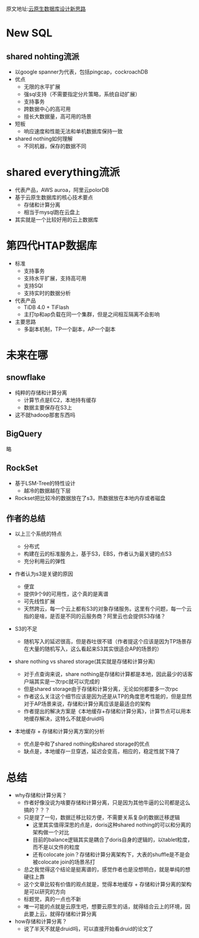 原文地址:[云原生数据库设计新思路](https://mp.weixin.qq.com/s/s6U-HLKNBhcQj9NhKC_a_Q)

# New SQL

## shared nohting流派
* 以google spanner为代表，包括pingcap，cockroachDB
* 优点
	* 无限的水平扩展
	* 强sql支持（不需要指定分片策略，系统自动扩展）
	* 支持事务
	* 跨数据中心的高可用
	* 擅长大数据量，高可用的场景
* 短板
	* 响应速度和性能无法和单机数据库保持一致
* shared nothing如何理解
	* 不同机器，保存的数据不同

# shared everything流派
* 代表产品，AWS auroa，阿里云polorDB
* 基于云原生数据库的核心技术要点
	* 存储和计算分离
	* 相当于mysql跑在云盘上
* 其实就是一个比较好用的云上数据库

# 第四代HTAP数据库
* 标准
	* 支持事务
	* 支持水平扩展，支持高可用
	* 支持SQl
	* 支持实时的数据分析
* 代表产品
	* TiDB 4.0 + TiFlash
	* 主打tp和ap负载在同一个集群，但是之间相互隔离不会影响
* 主要思路
	* 多副本机制，TP一个副本，AP一个副本

# 未来在哪

## snowflake
* 纯粹的存储和计算分离
	* 计算节点是EC2，本地持有缓存
	* 数据主要保存在S3上
* 这不就hadoop那套东西吗

## BigQuery
略

## RockSet
* 基于LSM-Tree的特性设计
	* 越冷的数据越在下层
* Rockset把比较冷的数据放在了s3，热数据放在本地内存或者磁盘

## 作者的总结
* 以上三个系统的特点
	* 分布式
	* 构建在云的标准服务上，基于S3，EBS，作者认为最关键的点S3
	* 充分利用云的弹性

* 作者认为s3是关键的原因
	* 便宜
	* 提供9个9的可用性，这个真的是离谱
	* 可先线性扩展
	* 天然跨云，每一个云上都有S3的对象存储服务。这里有个问题，每一个云指的是啥，是否是不同的云服务商？阿里云也会提供S3存储？

* S3的不足
	* 随机写入的延迟很高，但是吞吐很不错（作者提这个应该是因为TP场景存在大量的随机写入，这么看起来S3其实很适合AP的场景的）

* share nothing vs shared storage(其实就是存储和计算分离)
	* 对于点查询来说，share nothing是存储和计算都是本地，因此最少的话客户端其实是一次rpc就可以完成的
	* 但是shared storage由于存储和计算分离，无论如何都要多一次rpc
	* 作者这么关注这个细节应该是因为还是从TP的角度思考性能的，但是显然对于AP场景来说，存储和计算分离应该是最适合的架构
	* 作者提出的解决方案是《本地缓存+存储和计算分离》，计算节点可以用本地缓存解决，这特么不就是druid吗
* 本地缓存 + 存储和计算分离方案的分析
	* 优点是中和了shared nothing和shared storage的优点
	* 缺点是，本地缓存一旦穿透，延迟会变高，相应的，稳定性就下降了

# 总结
* why存储和计算分离？
	* 作者好像没说为啥要存储和计算分离，只是因为其他牛逼的公司都是这么搞的？？？
	* 只是提了一句，数据迁移比较方便，不需要关系复杂的数据迁移逻辑
		* 这里其实值得深思的点是，doris这种shared nothing的可以和分离的架构做一个对比
		* 目前的balance逻辑其实是耦合了doris自身的逻辑的，以tablet粒度，而不是以文件的粒度
		* 还有colocate join？存储和计算分离架构下，大表的shuffle是不是会被colocate join的场景吊打
	* 总之我觉得这个结论是挺离谱的，感觉作者也是没想明白，就是单纯的想硬往上靠
	* 这个文章比较有价值的观点就是，觉得本地缓存 + 存储和计算分离的架构是可以研究的方向
	* 标题党，真的一点也不新
	* 唯一可能的点就是云原生吧，想要云原生的话，就得结合云上的环境，因此要上云，就得存储和计算分离
* how存储和计算分离？
	* 说了半天不就是druid吗，可以直接开始看druid的论文了
